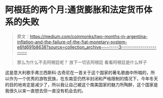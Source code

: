 # 阿根廷的两个月:通货膨胀和法定货币体系的失败

> 原文：<https://medium.com/coinmonks/two-months-in-argentina-inflation-and-the-failure-of-the-fiat-monetary-system-e6fd691b8638?source=collection_archive---------3----------------------->

> 那么为什么不去阿根廷呢？
> 放下一切去阿根廷
> 看看阿根廷是什么样子

这是意大利歌手弗兰西斯科·古奇尼在一首关于这个国家的著名歌曲中所唱的，所以作为一个优秀的游牧民族，在东南亚仍然半封闭和严格限制的情况下，今年冬天的目的地肯定是减少了，所以我让自己被这个南美国家的魅力所陶醉，这个国家是我很久以来一直想去但一直没有机会去的。